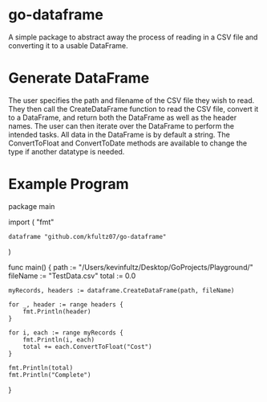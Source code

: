 # go-dataframe
A simple package to abstract away the process of reading in a CSV file and converting it to a usable DataFrame.

# Generate DataFrame
The user specifies the path and filename of the CSV file they wish to read. They then call the CreateDataFrame function to read the CSV file, convert it to a DataFrame, and return both the DataFrame as well as the header names. The user can then iterate over the DataFrame to perform the intended tasks. All data in the DataFrame is by default a string. The ConvertToFloat and ConvertToDate methods are available to change the type if another datatype is needed.

# Example Program
package main

import (
	"fmt"

	dataframe "github.com/kfultz07/go-dataframe"
)

func main() {
	path := "/Users/kevinfultz/Desktop/GoProjects/Playground/"
	fileName := "TestData.csv"
	total := 0.0

	myRecords, headers := dataframe.CreateDataFrame(path, fileName)

	for _, header := range headers {
		fmt.Println(header)
	}

	for i, each := range myRecords {
		fmt.Println(i, each)
		total += each.ConvertToFloat("Cost")
	}

	fmt.Println(total)
	fmt.Println("Complete")
}
